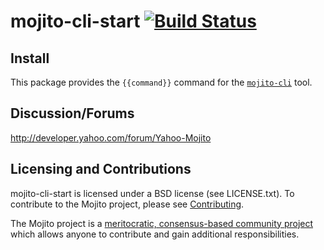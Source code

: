 mojito-cli-start [![Build Status](https://travis-ci.org/yahoo/{{name}}.png)](https://travis-ci.org/yahoo/{{name}})
==========

Install
-------
This package provides the `{{command}}` command for the [`mojito-cli`](https://github.com/yahoo/mojito-cli) tool.


Discussion/Forums
-----------------

http://developer.yahoo.com/forum/Yahoo-Mojito

Licensing and Contributions
---------------------------

mojito-cli-start is licensed under a BSD license (see LICENSE.txt). To contribute to the Mojito project, please see [Contributing](https://github.com/yahoo/mojito/wiki/Contributing-Code-to-Mojito).

The Mojito project is a [meritocratic, consensus-based community project](https://github.com/yahoo/mojito/wiki/Governance-Model) which allows anyone to contribute and gain additional responsibilities.

